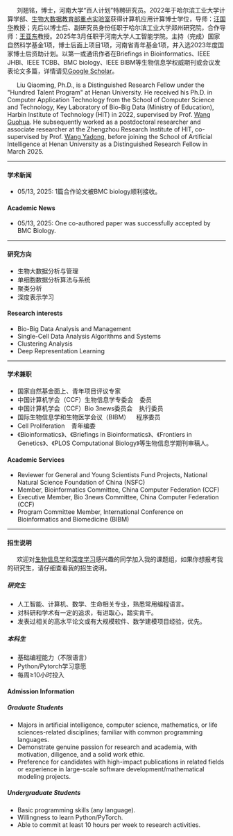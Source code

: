 
 &ensp;	 &ensp;	刘翘铭，博士，河南大学“百人计划”特聘研究员。2022年于哈尔滨工业大学计算学部、[生物大数据教育部重点实验室](http://bioinformatics.hit.edu.cn/index.html)获得计算机应用计算博士学位，导师：[汪国华](https://homepage.hit.edu.cn/wangguohua)教授；先后以博士后、副研究员身份任职于哈尔滨工业大学郑州研究院，合作导师：[王亚东](https://homepage.hit.edu.cn/wangyadong)教授。2025年3月任职于河南大学人工智能学院。主持（完成）国家自然科学基金1项，博士后面上项目1项，河南省青年基金1项，并入选2023年度国家博士后资助计划。以第一或通讯作者在Briefings in Bioinformatics、IEEE JHBI、IEEE TCBB、BMC biology、IEEE BIBM等生物信息学权威期刊或会议发表论文多篇，详情请见[Google Scholar](https://scholar.google.com/citations?hl=zh-CN&user=qksAJxwAAAAJ)。

 &ensp;	 &ensp;	Liu Qiaoming, Ph.D., is a Distinguished Research Fellow under the "Hundred Talent Program" at Henan University. He received his Ph.D. in Computer Application Technology from the School of Computer Science and Technology, Key Laboratory of Bio-Big Data (Ministry of Education), Harbin Institute of Technology (HIT) in 2022, supervised by Prof. [Wang Guohua](https://scholar.google.com/citations?user=VZ23VIwAAAAJ&hl=zh-CN). He subsequently worked as a postdoctoral researcher and associate researcher at the Zhengzhou Research Institute of HIT, co-supervised by Prof. [Wang Yadong](https://scholar.google.com/citations?hl=zh-CN&user=uqKkZiQAAAAJ), before joining the School of Artificial Intelligence at Henan University as a Distinguished Research Fellow in March 2025.

---
[//]: # (#### 联系方式  )

[//]: # ()
[//]: # (<code>cslqm@henu.edu.cn</code>  )

[//]: # ()
[//]: # (<code>lqmmring@163.com</code>（备选,optional）)

[//]: # ()
[//]: # (---)
#### 学术新闻
- 05/13, 2025: 1篇合作论文被BMC biology顺利接收。
#### Academic News
- 05/13, 2025: One co-authored paper was successfully accepted by BMC Biology.

---
#### 研究方向 
* 生物大数据分析与管理
* 单细胞数据分析算法与系统 
* 聚类分析
* 深度表示学习

#### Research interests
* Bio-Big Data Analysis and Management
* Single-Cell Data Analysis Algorithms and Systems
* Clustering Analysis
* Deep Representation Learning
---
#### 学术兼职
* 国家自然基金面上、青年项目评议专家
* 中国计算机学会（CCF）生物信息学专委会 &ensp;	委员
* 中国计算机学会（CCF）Bio 3news委员会 &ensp;	执行委员
* 国际生物信息学和生物医学会议（BIBM） &ensp;	程序委员
* Cell Proliferation &ensp;	青年编委 
* 《Bioinformatics》、《Briefings in Bioinformatics》、《Frontiers in Genetics》、《PLOS Computational Biology》等生物信息学期刊审稿人。

#### Academic Services
* Reviewer for General and Young Scientists Fund Projects, National Natural Science Foundation of China (NSFC)
* Member, Bioinformatics Committee, China Computer Federation (CCF)
* Executive Member, Bio 3news Committee, China Computer Federation (CCF)
* Program Committee Member, International Conference on Bioinformatics and Biomedicine (BIBM)
---

#### 招生说明
 &ensp;	 &ensp;	欢迎对[生物信息学](https://baike.baidu.com/item/%E7%94%9F%E7%89%A9%E4%BF%A1%E6%81%AF%E5%AD%A6/207195)和[深度学习](https://baike.baidu.com/item/%E6%B7%B1%E5%BA%A6%E5%AD%A6%E4%B9%A0/3729729)感兴趣的同学加入我的课题组，如果你想报考我的研究生，请仔细查看我的招生说明。
##### 研究生
* 人工智能、计算机、数学、生命相关专业，熟悉常用编程语言。
* 对科研和学术有一定的追求，有进取心，踏实肯干。
* 发表过相关的高水平论文或有大规模软件、数学建模项目经验，优先。

##### 本科生
* 基础编程能力（不限语言）
* Python/Pytorch学习意愿
* 每周≥10小时投入

#### Admission Information
##### Graduate Students
* Majors in artificial intelligence, computer science, mathematics, or life sciences-related disciplines; familiar with common programming languages.
* Demonstrate genuine passion for research and academia, with motivation, diligence, and a solid work ethic.
* Preference for candidates with high-impact publications in related fields or experience in large-scale software development/mathematical modeling projects.
##### Undergraduate Students
* Basic programming skills (any language).
* Willingness to learn Python/PyTorch.
* Able to commit at least 10 hours per week to research activities.
